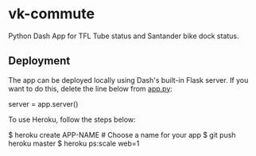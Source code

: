 # vk-commute
Python Dash App for TFL Tube status and Santander bike dock status.

## Deployment
The app can be deployed locally using Dash's built-in Flask server. If you want to do this, delete the line below from [app.py]():

  server = app.server()
  
To use Heroku, follow the steps below:

  $ heroku create APP-NAME # Choose a name for your app
  $ git push heroku master
  $ heroku ps:scale web=1


